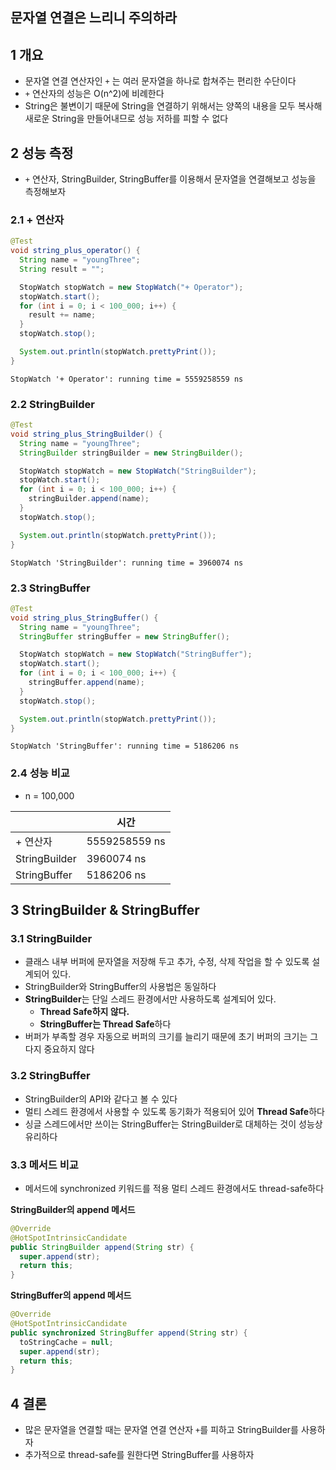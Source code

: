 ## 문자열 연결은 느리니 주의하라



## 1 개요

* 문자열 연결 연산자인 `+` 는 여러 문자열을 하나로 합쳐주는 편리한 수단이다
* `+` 연산자의 성능은 O(n^2)에 비례한다
* String은 불변이기 때문에 String을 연결하기 위해서는 양쪽의 내용을 모두 복사해 새로운 String을 만들어내므로 성능 저하를 피할 수 없다



## 2 성능 측정

* `+` 연산자, StringBuilder, StringBuffer를 이용해서 문자열을 연결해보고 성능을 측정해보자 



### 2.1 + 연산자

```java
@Test
void string_plus_operator() {
  String name = "youngThree";
  String result = "";

  StopWatch stopWatch = new StopWatch("+ Operator");
  stopWatch.start();
  for (int i = 0; i < 100_000; i++) {
    result += name;
  }
  stopWatch.stop();

  System.out.println(stopWatch.prettyPrint());
}
```

```
StopWatch '+ Operator': running time = 5559258559 ns
```



### 2.2 StringBuilder

```java
@Test
void string_plus_StringBuilder() {
  String name = "youngThree";
  StringBuilder stringBuilder = new StringBuilder();

  StopWatch stopWatch = new StopWatch("StringBuilder");
  stopWatch.start();
  for (int i = 0; i < 100_000; i++) {
    stringBuilder.append(name);
  }
  stopWatch.stop();

  System.out.println(stopWatch.prettyPrint());
}
```

```
StopWatch 'StringBuilder': running time = 3960074 ns
```



### 2.3 StringBuffer

```java
@Test
void string_plus_StringBuffer() {
  String name = "youngThree";
  StringBuffer stringBuffer = new StringBuffer();

  StopWatch stopWatch = new StopWatch("StringBuffer");
  stopWatch.start();
  for (int i = 0; i < 100_000; i++) {
    stringBuffer.append(name);
  }
  stopWatch.stop();

  System.out.println(stopWatch.prettyPrint());
}
```

```
StopWatch 'StringBuffer': running time = 5186206 ns
```



### 2.4 성능 비교

* n = 100,000

|               | 시간          |
| ------------- | ------------- |
| + 연산자      | 5559258559 ns |
| StringBuilder | 3960074 ns    |
| StringBuffer  | 5186206 ns    |



## 3 StringBuilder & StringBuffer



### 3.1 StringBuilder

* 클래스 내부 버퍼에 문자열을 저장해 두고 추가, 수정, 삭제 작업을 할 수 있도록 설계되어 있다.
* StringBuilder와 StringBuffer의 사용법은 동일하다
* **StringBuilder**는 단일 스레드 환경에서만 사용하도록 설계되어 있다.
  * **Thread Safe하지 않다.**
  * **StringBuffer는 Thread Safe**하다
* 버퍼가 부족할 경우 자동으로 버퍼의 크기를 늘리기 때문에 초기 버퍼의 크기는 그다지 중요하지 않다



### 3.2 StringBuffer

* StringBuilder의 API와 같다고 볼 수 있다
* 멀티 스레드 환경에서 사용할 수 있도록 동기화가 적용되어 있어 **Thread Safe**하다
* 싱글 스레드에서만 쓰이는 StringBuffer는 StringBuilder로 대체하는 것이 성능상 유리하다



### 3.3 메서드 비교

* 메서드에 synchronized 키워드를 적용 멀티 스레드 환경에서도 thread-safe하다

**StringBuilder의 append 메서드**

```java
@Override
@HotSpotIntrinsicCandidate
public StringBuilder append(String str) {
  super.append(str);
  return this;
}
```

**StringBuffer의 append 메서드**

```java
@Override
@HotSpotIntrinsicCandidate
public synchronized StringBuffer append(String str) {
  toStringCache = null;
  super.append(str);
  return this;
}
```



## 4 결론

* 많은 문자열을 연결할 때는 문자열 연결 연산자 `+`를 피하고 StringBuilder를 사용하자
* 추가적으로 thread-safe를 원한다면 StringBuffer를 사용하자